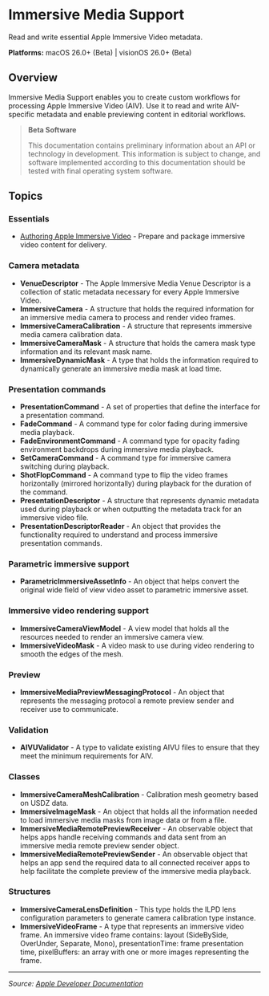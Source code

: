 # Immersive Media Support

Read and write essential Apple Immersive Video metadata.

**Platforms:** macOS 26.0+ (Beta) | visionOS 26.0+ (Beta)

## Overview

Immersive Media Support enables you to create custom workflows for processing Apple Immersive Video (AIV). Use it to read and write AIV-specific metadata and enable previewing content in editorial workflows.

> **Beta Software**
> 
> This documentation contains preliminary information about an API or technology in development. This information is subject to change, and software implemented according to this documentation should be tested with final operating system software.

## Topics

### Essentials
- [Authoring Apple Immersive Video](https://developer.apple.com/documentation/immersivemediasupport/authoring_apple_immersive_video) - Prepare and package immersive video content for delivery.

### Camera metadata
- **VenueDescriptor** - The Apple Immersive Media Venue Descriptor is a collection of static metadata necessary for every Apple Immersive Video.
- **ImmersiveCamera** - A structure that holds the required information for an immersive media camera to process and render video frames.
- **ImmersiveCameraCalibration** - A structure that represents immersive media camera calibration data.
- **ImmersiveCameraMask** - A structure that holds the camera mask type information and its relevant mask name.
- **ImmersiveDynamicMask** - A type that holds the information required to dynamically generate an immersive media mask at load time.

### Presentation commands
- **PresentationCommand** - A set of properties that define the interface for a presentation command.
- **FadeCommand** - A command type for color fading during immersive media playback.
- **FadeEnvironmentCommand** - A command type for opacity fading environment backdrops during immersive media playback.
- **SetCameraCommand** - A command type for immersive camera switching during playback.
- **ShotFlopCommand** - A command type to flip the video frames horizontally (mirrored horizontally) during playback for the duration of the command.
- **PresentationDescriptor** - A structure that represents dynamic metadata used during playback or when outputting the metadata track for an immersive video file.
- **PresentationDescriptorReader** - An object that provides the functionality required to understand and process immersive presentation commands.

### Parametric immersive support
- **ParametricImmersiveAssetInfo** - An object that helps convert the original wide field of view video asset to parametric immersive asset.

### Immersive video rendering support
- **ImmersiveCameraViewModel** - A view model that holds all the resources needed to render an immersive camera view.
- **ImmersiveVideoMask** - A video mask to use during video rendering to smooth the edges of the mesh.

### Preview
- **ImmersiveMediaPreviewMessagingProtocol** - An object that represents the messaging protocol a remote preview sender and receiver use to communicate.

### Validation
- **AIVUValidator** - A type to validate existing AIVU files to ensure that they meet the minimum requirements for AIV.

### Classes
- **ImmersiveCameraMeshCalibration** - Calibration mesh geometry based on USDZ data.
- **ImmersiveImageMask** - An object that holds all the information needed to load immersive media masks from image data or from a file.
- **ImmersiveMediaRemotePreviewReceiver** - An observable object that helps apps handle receiving commands and data sent from an immersive media remote preview sender object.
- **ImmersiveMediaRemotePreviewSender** - An observable object that helps an app send the required data to all connected receiver apps to help facilitate the complete preview of the immersive media playback.

### Structures
- **ImmersiveCameraLensDefinition** - This type holds the ILPD lens configuration parameters to generate camera calibration type instance.
- **ImmersiveVideoFrame** - A type that represents an immersive video frame. An immersive video frame contains: layout (SideBySide, OverUnder, Separate, Mono), presentationTime: frame presentation time, pixelBuffers: an array with one or more images representing the frame.

---

*Source: [Apple Developer Documentation](https://developer.apple.com/documentation/ImmersiveMediaSupport)*